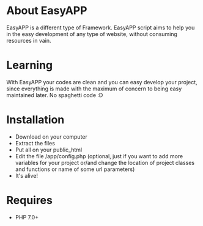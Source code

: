 # About EasyAPP

EasyAPP is a different type of Framework. EasyAPP script aims to help you in the easy development of any type of website, without consuming resources in vain. 

# Learning
With EasyAPP your codes are clean and you can easy develop your project, since everything is made with the maximum of concern to being easy maintained later. No spaghetti code :D

# Installation
 - Download on your computer
 - Extract the files
 - Put all on your public_html
 - Edit the file /app/config.php (optional, just if you want to add more variables for your project or/and change the location of project classes and functions or name of some url parameters)
 - It's alive!

# Requires
 - PHP 7.0+
